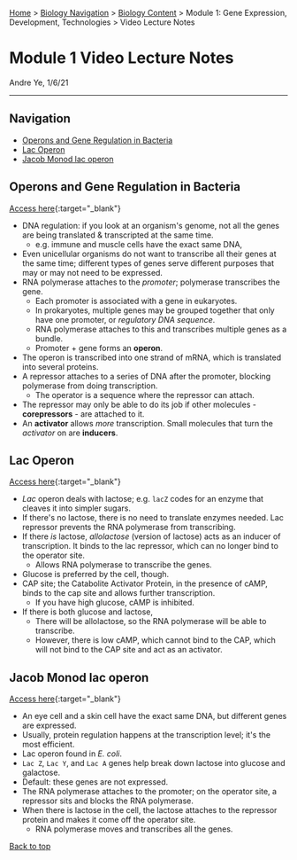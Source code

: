 [Home](https://andre-ye.github.io) > [Biology Navigation](https://andre-ye.github.io/biology/biology_navigation) > [Biology Content](https://andre-ye.github.io/biology/biology_navigation#biology-content) > Module 1: Gene Expression, Development, Technologies > Video Lecture Notes

# Module 1 Video Lecture Notes
Andre Ye, 1/6/21

---

## Navigation
- [Operons and Gene Regulation in Bacteria](#operons-and-gene-regulation-in-bacteria)
- [Lac Operon](#lac-operon)
- [Jacob Monod lac operon](#jacob-monod-lac-operon)

## Operons and Gene Regulation in Bacteria
[Access here](https://www.khanacademy.org/science/ap-biology/gene-expression-and-regulation/regulation-of-gene-expression-and-cell-specialization/v/operons-and-gene-regulation-in-bacteria){:target="_blank"}
- DNA regulation: if you look at an organism's genome, not all the genes are being translated & transcripted at the same time.
  - e.g. immune and muscle cells have the exact same DNA,
- Even unicellular organisms do not want to transcribe all their genes at the same time; different types of genes serve different purposes that may or may not need to be expressed.
- RNA polymerase attaches to the *promoter*; polymerase transcribes the gene.
  - Each promoter is associated with a gene in eukaryotes.
  - In prokaryotes, multiple genes may be grouped together that only have one promoter, or *regulatory DNA sequence*.
  - RNA polymerase attaches to this and transcribes multiple genes as a bundle.
  - Promoter + gene forms an **operon**.
- The operon is transcribed into one strand of mRNA, which is translated into several proteins.
- A repressor attaches to a series of DNA after the promoter, blocking polymerase from doing transcription.
  - The operator is a sequence where the repressor can attach.
- The repressor may only be able to do its job if other molecules - **corepressors** - are attached to it.
- An **activator** allows *more* transcription. Small molecules that turn the *activator* on are **inducers**.

## Lac Operon
[Access here](https://www.khanacademy.org/science/ap-biology/gene-expression-and-regulation/regulation-of-gene-expression-and-cell-specialization/v/lac-operon){:target="_blank"}
- *Lac* operon deals with lactose; e.g. `lacZ` codes for an enzyme that cleaves it into simpler sugars.
- If there's no lactose, there is no need to translate enzymes needed. Lac repressor prevents the RNA polymerase from transcribing.
- If there *is* lactose, *allolactose* (version of lactose) acts as an inducer of transcription. It binds to the lac repressor, which can no longer bind to the operator site.
  - Allows RNA polymerase to transcribe the genes.
- Glucose is preferred by the cell, though.
- CAP site; the Catabolite Activator Protein, in the presence of cAMP, binds to the cap site and allows further transcription.
  - If you have high glucose, cAMP is inhibited.
- If there is both glucose and lactose,
  - There will be allolactose, so the RNA polymerase will be able to transcribe.
  - However, there is low cAMP, which cannot bind to the CAP, which will not bind to the CAP site and act as an activator.

## Jacob Monod lac operon
[Access here](https://www.khanacademy.org/test-prep/mcat/biomolecules/dna/v/jacob-monod-lac-operon){:target="_blank"}
- An eye cell and a skin cell have the exact same DNA, but different genes are expressed.
- Usually, protein regulation happens at the transcription level; it's the most efficient.
- Lac operon found in *E. coli*.
- `Lac Z`, `Lac Y`, and `Lac A` genes help break down lactose into glucose and galactose.
- Default: these genes are not expressed.
- The RNA polymerase attaches to the promoter; on the operator site, a repressor sits and blocks the RNA polymerase.
- When there is lactose in the cell, the lactose attaches to the repressor protein and makes it come off the operator site.
  - RNA polymerase moves and transcribes all the genes.

[Back to top](#)
